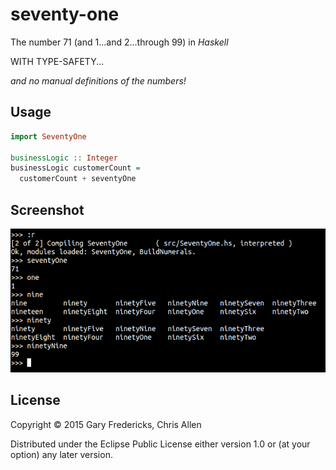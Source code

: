 # seventy-one

The number 71 (and 1...and 2...through 99) in *Haskell*

WITH TYPE-SAFETY...

*and no manual definitions of the numbers!*

## Usage

``` haskell
import SeventyOne

businessLogic :: Integer
businessLogic customerCount =
  customerCount + seventyOne
```

## Screenshot

![](ss.png "macros r00l")

## License

Copyright © 2015 Gary Fredericks, Chris Allen

Distributed under the Eclipse Public License either version 1.0 or (at
your option) any later version.
